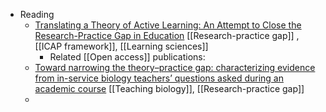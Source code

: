 - Reading
	- [Translating a Theory of Active Learning: An Attempt to Close the Research-Practice Gap in Education](https://onlinelibrary.wiley.com/doi/abs/10.1111/tops.12539) [[Research-practice gap]] , [[ICAP framework]], [[Learning sciences]]
		- Related [[Open access]] publications:
	- [Toward narrowing the theory–practice gap: characterizing evidence from in-service biology teachers’ questions asked during an academic course](https://stemeducationjournal.springeropen.com/articles/10.1186/s40594-019-0174-3) [[Teaching biology]], [[Research-practice gap]]
	-